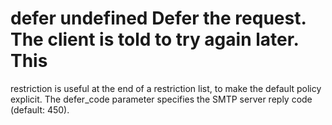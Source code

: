 # defer undefined Defer the request. The client is told to try again later. This
restriction is useful at the end of a restriction list, to make
the default policy explicit.  The defer_code parameter specifies
the SMTP server reply code (default: 450).